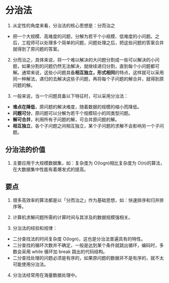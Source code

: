 # 分治法

1. 从定性的角度来看，分治法的核心思想是：分而治之

- 把一个大规模、高难度的问题，分解为若干个小规模、低难度的小问题。之后，工程师可以处理多个简单的问题，问题处理之后，把这些问题的答案合并就得到了原问题的答案。

2. 分而治之，具体来说，将一个难以解决的大问题分割成一些可以解决的小问题，如果分割的问题仍然无法解决，就继续递归分割，直到每个小问题都可解。通常来说，这些小问题具备**相互独立，形式相同**的特点，这样就可以采用同一种解法，递归的去解决这些子问题，再将每个子问题的解合并，就得到原问题的解。

3. 一般来说，当一个问题具备以下特征时，可以采用分治法：

- **难点在降低**，原问题的解决难度，随着数据的规模的缩小而降低。
- **问题可分**，原问题可以分解为若干个规模较小的同类型问题。
- **解可合并**，利用所有子问题的解，可合并原问题的解。
- **相互独立**，各个子问题之间相互独立，某个子问题的求解不会影响另一个子问题。

## 分治法的价值

1. 主要应用于大规模数据集，如：复杂度为 O(logn)相比复杂度为 O(n)的算法，在大数据集中性能有着爆发式的提高。

## 要点

1. 很多高效率的算法都是以「分而治之」作为基础思想，如：快速排序和归并排序等。

2. 计算机求解问题所需的计算时间与其涉及的数据规模强相关。

3. 分治法的经验和规律：

- 二分查找法的时间复杂度 O(logn)，这也是分治法普遍具有的特性。
- 二分查找的循环次数并不确定，一般是达到某个条件就跳出循环，编码时，多数会采用 while 循环加 break 跳出的代码结构。
- 二分查找处理的问题必须是有序的，如果原问题的数据并不是有序的，就不太可能使用分治法。

4. 分治法经常用在海量数据处理中。
